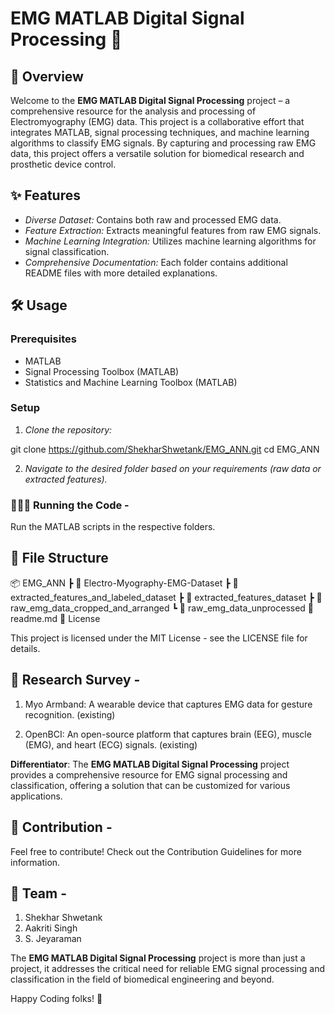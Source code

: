 # EMG MATLAB Digital Signal Processing 🧠

## 🚀 Overview

Welcome to the **EMG MATLAB Digital Signal Processing** project – a comprehensive resource for the analysis and processing of Electromyography (EMG) data. This project is a collaborative effort that integrates MATLAB, signal processing techniques, and machine learning algorithms to classify EMG signals. By capturing and processing raw EMG data, this project offers a versatile solution for biomedical research and prosthetic device control.

## ✨ Features

- *Diverse Dataset:* Contains both raw and processed EMG data.
- *Feature Extraction:* Extracts meaningful features from raw EMG signals.
- *Machine Learning Integration:* Utilizes machine learning algorithms for signal classification.
- *Comprehensive Documentation:* Each folder contains additional README files with more detailed explanations.

## 🛠 Usage

### Prerequisites

- MATLAB
- Signal Processing Toolbox (MATLAB)
- Statistics and Machine Learning Toolbox (MATLAB)

### Setup

1. *Clone the repository:*

git clone https://github.com/ShekharShwetank/EMG_ANN.git
cd EMG_ANN

2. *Navigate to the desired folder based on your requirements (raw data or extracted features).*

### 🧑🏻‍💻 Running the Code - 

Run the MATLAB scripts in the respective folders.

## 📁 File Structure

📦 EMG_ANN
 ┣ 📂 Electro-Myography-EMG-Dataset
 ┣ 📂 extracted_features_and_labeled_dataset
 ┣ 📂 extracted_features_dataset
 ┣ 📂 raw_emg_data_cropped_and_arranged
 ┗ 📂 raw_emg_data_unprocessed
📜 readme.md
📜 License

This project is licensed under the MIT License - see the LICENSE file for details.

## 🤔 Research Survey -

1. Myo Armband: A wearable device that captures EMG data for gesture recognition. (existing)

2. OpenBCI: An open-source platform that captures brain (EEG), muscle (EMG), and heart (ECG) signals. (existing)

**Differentiator**: The **EMG MATLAB Digital Signal Processing** project provides a comprehensive resource for EMG signal processing and classification, offering a solution that can be customized for various applications.

## 🤝 Contribution - 

Feel free to contribute! Check out the Contribution Guidelines for more information.

## 👥 Team - 

1. Shekhar Shwetank 
2. Aakriti Singh
3. S. Jeyaraman

The **EMG MATLAB Digital Signal Processing** project is more than just a project, it addresses the critical need for reliable EMG signal processing and classification in the field of biomedical engineering and beyond.

Happy Coding folks! 🚀
